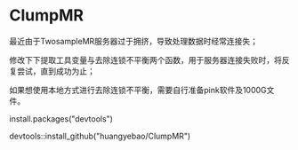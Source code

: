 # ClumpMR

最近由于TwosampleMR服务器过于拥挤，导致处理数据时经常连接失；

修改下下提取工具变量与去除连锁不平衡两个函数，用于服务器连接失败时，将反复尝试，直到成功为止；

如果想使用本地方式进行去除连锁不平衡，需要自行准备pink软件及1000G文件。

install.packages("devtools")

devtools::install_github("huangyebao/ClumpMR")
